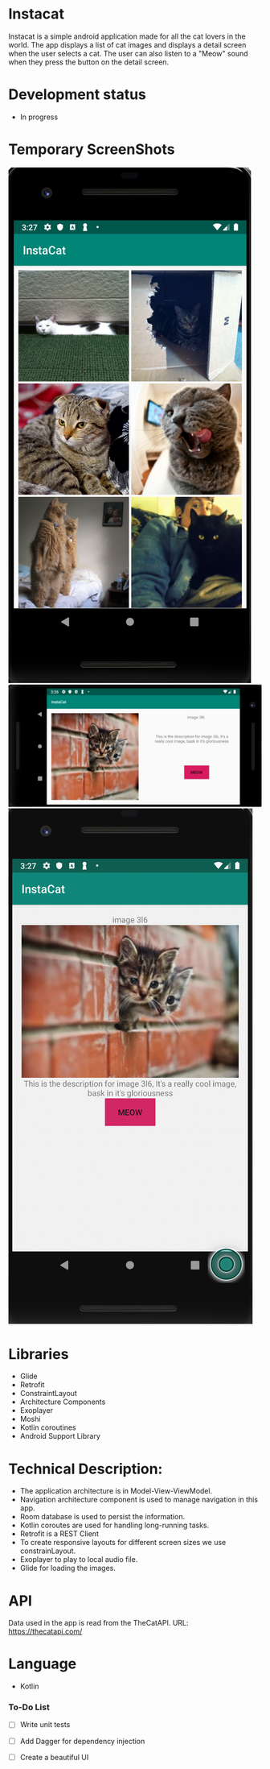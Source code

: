 # Instacat

Instacat is a simple android application made for all the cat lovers in the world. The app displays a list of cat images and displays a detail screen when the user selects a cat. The user can also listen to a "Meow" sound when they press the button on the detail screen.

# Development status
- In progress

# Temporary ScreenShots
![](https://github.com/MyricSeptember/Cat-Project/blob/master/images/overview.png)
![](https://github.com/MyricSeptember/Cat-Project/blob/master/images/landscape.png)
![](https://github.com/MyricSeptember/Cat-Project/blob/master/images/portrait.png)


# Libraries
- Glide
- Retrofit
- ConstraintLayout
- Architecture Components
- Exoplayer
- Moshi
- Kotlin coroutines
- Android Support Library

# Technical Description:
- The application architecture is in Model-View-ViewModel.
- Navigation architecture component is used to manage navigation in this app.
- Room database is used to persist the information.
- Kotlin coroutes are used for handling long-running tasks.
- Retrofit is a REST Client
- To create responsive layouts for different screen sizes we use constrainLayout.
- Exoplayer to play to local audio file.
- Glide for loading the images.

# API
Data used in the app is read from the TheCatAPI. 
URL: https://thecatapi.com/

# Language
- Kotlin

### To-Do List

- [ ] Write unit tests
- [ ] Add Dagger for dependency injection
- [ ] Create a beautiful UI


